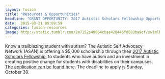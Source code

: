 ```yaml
---
layout: fusion
title: "Resources & Opportunities"
headline: "GRANT OPPORTUNITY: 2017 Autistic Scholars Fellowship Opportunity with ASAN"
date:  2015-08-21 09:09:59
categories: fusion-resources
image: http://static.tumblr.com/2e7152e40064cbae428446fd803ba9cf/xwlmlbe/2LMmkk8ch/tumblr_static_asan_final_vertical.gif
---
```

Know a trailblazing student with autism? The Autistic Self Advocacy Network (ASAN) is offering a $5,000 scholarship through their <a href="http://autisticadvocacy.org/home/projects/autistic-scholars/">2017 Autistic Scholars Fellowship</a>,  to students who have autism and an investment in creating positive change for students with disabilities on their campuses. <a href="http://autisticadvocacy.org/2016/07/asan-announces-2017-autistic-scholars-fellowship/">The application can be found here</a>. The deadline to apply is Sunday, October 30.